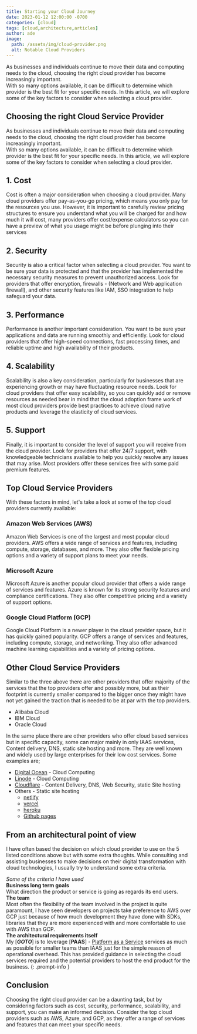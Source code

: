 ```yaml
---
title: Starting your Cloud Journey
date: 2023-01-12 12:00:00 -0700
categories: [cloud]
tags: [cloud,architecture,articles]
author: ade
image:
  path: /assets/img/cloud-provider.png
  alt: Notable Cloud Providers
---
```


<!-- ![Cloud Providers](../../assets/img/cloud-provider.png)
_Notable Cloud Providers_ -->

<!-- excerpt-start -->
As businesses and individuals continue to move their data and computing needs to the cloud, choosing the right cloud provider has become increasingly important. <br>
With so many options available, it can be difficult to determine which provider is the best fit for your specific needs. In this article, we will explore some of the key factors to consider when selecting a cloud provider.
<!-- excerpt-end -->

## Choosing the right Cloud Service Provider

As businesses and individuals continue to move their data and computing needs to the cloud, choosing the right cloud provider has become increasingly important. <br>
With so many options available, it can be difficult to determine which provider is the best fit for your specific needs. In this article, we will explore some of the key factors to consider when selecting a cloud provider.

## **1. Cost**

Cost is often a major consideration when choosing a cloud provider. Many cloud providers offer pay-as-you-go pricing, which means you only pay for the resources you use. However, it is important to carefully review pricing structures to ensure you understand what you will be charged for and how much it will cost, many providers offer cost/expense calculators so you can have a preview of what you usage might be before plunging into their services

## **2. Security**

Security is also a critical factor when selecting a cloud provider. You want to be sure your data is protected and that the provider has implemented the necessary security measures to prevent unauthorized access. Look for providers that offer encryption, firewalls - (Network and Web application firewall), and other security features like IAM, SSO integration to help safeguard your data.

## **3. Performance**

Performance is another important consideration. You want to be sure your applications and data are running smoothly and efficiently. Look for cloud providers that offer high-speed connections, fast processing times, and reliable uptime and high availability of their products.

## **4. Scalability**

Scalability is also a key consideration, particularly for businesses that are experiencing growth or may have fluctuating resource needs. Look for cloud providers that offer easy scalability, so you can quickly add or remove resources as needed bear in mind that the cloud adoption frame work of most cloud providers provide best practices to achieve cloud native products and leverage the elasticity of cloud services.

## **5. Support**

Finally, it is important to consider the level of support you will receive from the cloud provider. Look for providers that offer 24/7 support, with knowledgeable technicians available to help you quickly resolve any issues that may arise. Most providers offer these services free with some paid premium features.

## Top Cloud Service Providers

With these factors in mind, let's take a look at some of the top cloud providers currently available:

### Amazon Web Services (AWS)

Amazon Web Services is one of the largest and most popular cloud providers. AWS offers a wide range of services and features, including compute, storage, databases, and more. They also offer flexible pricing options and a variety of support plans to meet your needs.

### Microsoft Azure

Microsoft Azure is another popular cloud provider that offers a wide range of services and features. Azure is known for its strong security features and compliance certifications. They also offer competitive pricing and a variety of support options.

### Google Cloud Platform (GCP)

Google Cloud Platform is a newer player in the cloud provider space, but it has quickly gained popularity. GCP offers a range of services and features, including compute, storage, and networking. They also offer advanced machine learning capabilities and a variety of pricing options.

## Other Cloud Service Providers

Similar to the three above there are other providers that offer majority of the services that the top providers offer and possibly more, but as their footprint is currently smaller compared to the bigger once they might have not yet gained the traction that is needed to be at par with the top providers.

- Alibaba Cloud
- IBM Cloud
- Oracle Cloud

In the same place there are other providers who offer cloud based services but in specific capacity, some can major mainly in only IAAS services, Content delivery, DNS, static site hosting and more. They are well known and widely used by large enterprises for their low cost services. Some examples are;

- [Digital Ocean](https://www.digitalocean.com/) - Cloud Computing
- [Linode](https://www.linode.com/) - Cloud Computing
- [Cloudflare](https://www.cloudflare.com/) - Content Delivery, DNS, Web Security, static Site hosting
- Others - Static site hosting
  - [netlify](https://www.netlify.com/)
  - [vercel](https://vercel.com/)
  - [heroku](https://www.heroku.com/)
  - [Github pages](https://pages.github.com/)

## From an architectural point of view

I have often based the decision on which cloud provider to use on the 5 listed conditions above but with some extra thoughts.
While consulting and assisting businesses to make decisions on their digital transformation with cloud technologies, I usually try to understand some extra criteria.

>
_Some of the criteria I have used_<br>
**Business long term goals**<br>
What direction the product or service is going as regards its end users.<br>
**The team**<br>
Most often the flexibility of the team involved in the project is quite paramount, I have seen developers on projects take preference to AWS over GCP just because of how much development they have done with SDKs, libraries that they are more experienced with and more comfortable to use with AWS than GCP.<br>
**The architectural requirements itself**<br>
My [**_GOTO_**] is to leverage [**PAAS**] - [Platform as a Service](https://en.wikipedia.org/wiki/Platform_as_a_service) services as much as possible for smaller teams than IAAS just for the simple reason of operational overhead. This has provided guidance in selecting the cloud services required and the potential providers to host the end product for the business.
{: .prompt-info }

## Conclusion

Choosing the right cloud provider can be a daunting task, but by considering factors such as cost, security, performance, scalability, and support, you can make an informed decision. Consider the top cloud providers such as AWS, Azure, and GCP, as they offer a range of services and features that can meet your specific needs.
